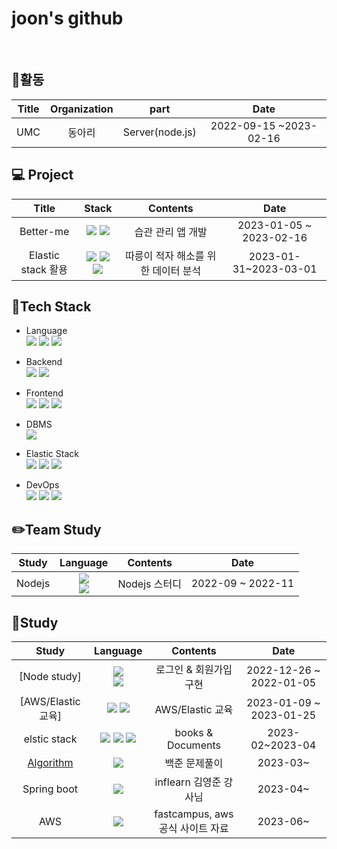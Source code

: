 joon's github
=============
&nbsp;
&nbsp;

:scroll:활동
----
|Title|Organization|part|Date|
|:------:|:-----:|:-----:|:-----:|
|UMC|동아리|Server(node.js)|2022-09-15 ~2023-02-16|


💻 Project
--------
|Title|Stack|Contents|Date|
|:------:|:-----:|:-----:|:-----:|
|Better-me|<img src="https://img.shields.io/badge/node.js-339933?style=flat&logo=Node.js&logoColor=white"> <img src="https://img.shields.io/badge/express-000000?style=flat&logo=express&logoColor=white">|습관 관리 앱 개발|2023-01-05 ~ 2023-02-16|
|Elastic stack 활용|<img src="https://img.shields.io/badge/elasticsearch-005571?style=flat&logo=elasticsearch&logoColor=#005571"> <img src="https://img.shields.io/badge/kibana-005571?style=flat&logo=kibana&logoColor=#005571"> <img src="https://img.shields.io/badge/logstash-005571?style=flat&logo=logstash&logoColor=#005571">|따릉이 적자 해소를 위한 데이터 분석|2023-01-31~2023-03-01|





:hammer:Tech Stack
-----
* Language<br/>
<img src="https://img.shields.io/badge/python-3776AB?style=flat&logo=python&logoColor=white"> <img src="https://img.shields.io/badge/java-007396?style=flat&logo=java&logoColor=white"> <img src="https://img.shields.io/badge/C-A8B9CC?style=flat&logo=C%2B%2B&logoColor=white"/><br/>

* Backend<br/>
<img src="https://img.shields.io/badge/node.js-339933?style=flat&logo=Node.js&logoColor=white">  <img src="https://img.shields.io/badge/express-000000?style=flat&logo=express&logoColor=white"><br/>  

* Frontend<br/>
<img src="https://img.shields.io/badge/html5-E34F26?style=flat&logo=html5&logoColor=white"> <img src="https://img.shields.io/badge/css-1572B6?style=flat&logo=css3&logoColor=white"> <img src="https://img.shields.io/badge/javascript-F7DF1E?style=flat&logo=javascript&logoColor=black"><br/>

* DBMS<br/>
    <img src="https://img.shields.io/badge/mysql-4479A1?style=flat&logo=mysql&logoColor=white">

* Elastic Stack<br/>
<img src="https://img.shields.io/badge/elasticsearch-005571?style=flat&logo=elasticsearch&logoColor=#005571"> <img src="https://img.shields.io/badge/kibana-005571?style=flat&logo=kibana&logoColor=#005571"> <img src="https://img.shields.io/badge/logstash-005571?style=flat&logo=logstash&logoColor=#005571">
* DevOps<br/>
<img src="https://img.shields.io/badge/git-F05032?style=flat&logo=git&logoColor=white"> <img src="https://img.shields.io/badge/github-181717?style=flat&logo=github&logoColor=white"> <img src="https://img.shields.io/badge/aws-232F3E?style=flat&logo=amazonaws&logoColor=white">

:pencil2:Team Study
-----------------
|Study|Language|Contents|Date|
|:------:|:-----:|:-----:|:-----:|
|Nodejs|<img src="https://img.shields.io/badge/node.js-339933?style=flat&logo=Node.js&logoColor=white"><br><img src="https://img.shields.io/badge/express-000000?style=flat&logo=express&logoColor=white">|Nodejs 스터디|2022-09 ~ 2022-11|

:green_book:Study
----------------
|Study|Language|Contents|Date|
|:------:|:-----:|:-----:|:-----:|
|[Node study]|<img src="https://img.shields.io/badge/node.js-339933?style=flat&logo=Node.js&logoColor=white"></br><img src="https://img.shields.io/badge/express-000000?style=flat&logo=express&logoColor=white">|로그인 & 회원가입 구현|2022-12-26 ~ 2022-01-05|
|[AWS/Elastic 교육]|<img src="https://img.shields.io/badge/Elastic Stack-232F3E?style=flat&logo=Elastic Stack&logoColor=white"> <img src="https://img.shields.io/badge/aws-232F3E?style=flat&logo=amazonaws&logoColor=white">|AWS/Elastic 교육|2023-01-09 ~ 2023-01-25|
|elstic stack|<img src="https://img.shields.io/badge/elasticsearch-005571?style=flat&logo=elasticsearch&logoColor=#005571"> <img src="https://img.shields.io/badge/kibana-005571?style=flat&logo=kibana&logoColor=#005571"> <img src="https://img.shields.io/badge/logstash-005571?style=flat&logo=logstash&logoColor=#005571">|books & Documents|2023-02~2023-04|
|[Algorithm](https://github.com/hyoungj00n/Baekjoon)|<img src="https://img.shields.io/badge/python-3776AB?style=flat&logo=python&logoColor=white">|백준 문제풀이|2023-03~|
|Spring boot|<img src="https://img.shields.io/badge/Spring-6DB33F?style=flat&logo=Spring&logoColor=white">|inflearn 김영준 강사님|2023-04~|
|AWS|<img src="https://img.shields.io/badge/AWS-232F3E?style=flat&logo=AWS&logoColor=white">|fastcampus, aws 공식 사이트 자료|2023-06~
